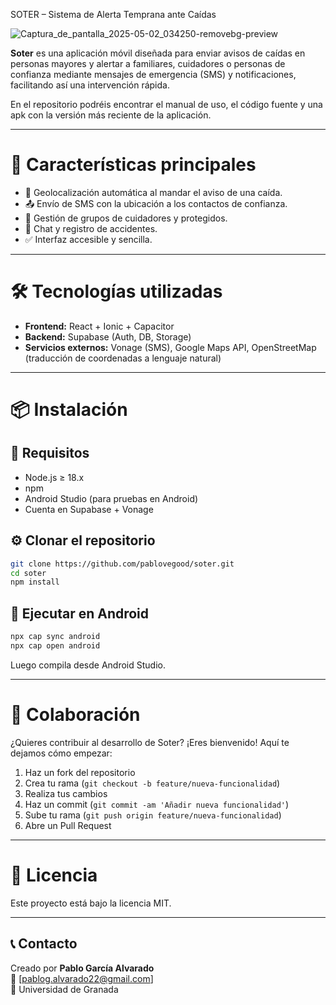 SOTER – Sistema de Alerta Temprana ante Caídas

![Captura_de_pantalla_2025-05-02_034250-removebg-preview](https://github.com/user-attachments/assets/0f19f02a-8c01-4cb8-a0ef-f121c4c40d06)


**Soter** es una aplicación móvil diseñada para enviar avisos de caídas en personas mayores y alertar a familiares, cuidadores o personas de confianza mediante mensajes de emergencia (SMS) y notificaciones, facilitando así una intervención rápida.

En el repositorio podréis encontrar el manual de uso, el código fuente y una apk con la versión más reciente de la aplicación.

---

# 🚀 Características principales

- 📍 Geolocalización automática al mandar el aviso de una caída.
- 📤 Envío de SMS con la ubicación a los contactos de confianza.
- 👥 Gestión de grupos de cuidadores y protegidos.
- 💬 Chat y registro de accidentes.
- ✅ Interfaz accesible y sencilla.

---

# 🛠️ Tecnologías utilizadas

- **Frontend:** React + Ionic + Capacitor
- **Backend:** Supabase (Auth, DB, Storage)
- **Servicios externos:** Vonage (SMS), Google Maps API, OpenStreetMap (traducción de coordenadas a lenguaje natural)

---

# 📦 Instalación

## 🔧 Requisitos

- Node.js ≥ 18.x
- npm
- Android Studio (para pruebas en Android)
- Cuenta en Supabase + Vonage

## ⚙️ Clonar el repositorio

```bash
git clone https://github.com/pablovegood/soter.git
cd soter
npm install
```


## 📱 Ejecutar en Android

```bash
npx cap sync android
npx cap open android
```

Luego compila desde Android Studio.

---

# 🤝 Colaboración

¿Quieres contribuir al desarrollo de Soter? ¡Eres bienvenido! Aquí te dejamos cómo empezar:

1. Haz un fork del repositorio
2. Crea tu rama (`git checkout -b feature/nueva-funcionalidad`)
3. Realiza tus cambios
4. Haz un commit (`git commit -am 'Añadir nueva funcionalidad'`)
5. Sube tu rama (`git push origin feature/nueva-funcionalidad`)
6. Abre un Pull Request

---

# 📘 Licencia

Este proyecto está bajo la licencia MIT.

---

## 📞 Contacto

Creado por **Pablo García Alvarado**  
📧 [pablog.alvarado22@gmail.com]  
📍 Universidad de Granada
